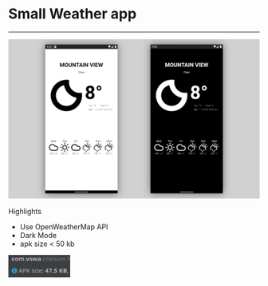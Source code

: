 # Small Weather app
___

![Screen 1](./screenshots/screen.png "Screen 1")



Highlights

* Use OpenWeatherMap API
* Dark Mode
* apk size < 50 kb

<img src="./screenshots/size_screen.png" alt="Screen size" title="Screen size" style="zoom:80%;" align="left" />